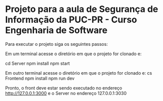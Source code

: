 # Projeto para a aula de Segurança de Informação da PUC-PR - Curso Engenharia de Software

Para executar o projeto siga os seguintes passos:

Em um terminal acesse o diretório em que o projeto for clonado e:

  cd Server
  npm install
  npm start

Em outro terminal acesse o diretório em que o projeto for clonado e:
  cs Frontend
  npm install
  npm run dev
  
Pronto, o front deve estar sendo executado no endereço http://127.0.0.1:3000 e o Server no endereço 127.0.0.1:3030
